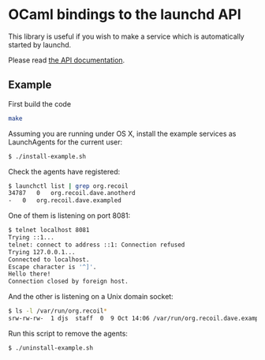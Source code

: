 OCaml bindings to the launchd API
=================================

This library is useful if you wish to make a service which is
automatically started by launchd.

Please read
[the API documentation](http://djs55.github.io/ocaml-launchd/).

Example
-------

First build the code

```sh
make
```

Assuming you are running under OS X, install the example services
as LaunchAgents for the current user:

```sh
$ ./install-example.sh
```

Check the agents have registered:

```sh
$ launchctl list | grep org.recoil
34787	0	org.recoil.dave.anotherd
-	0	org.recoil.dave.exampled
```

One of them is listening on port 8081:

```sh
$ telnet localhost 8081
Trying ::1...
telnet: connect to address ::1: Connection refused
Trying 127.0.0.1...
Connected to localhost.
Escape character is '^]'.
Hello there!
Connection closed by foreign host.
```

And the other is listening on a Unix domain socket:

```sh
$ ls -l /var/run/org.recoil*
srw-rw-rw-  1 djs  staff  0  9 Oct 14:06 /var/run/org.recoil.dave.exampled
```

Run this script to remove the agents:

```sh
$ ./uninstall-example.sh
```
